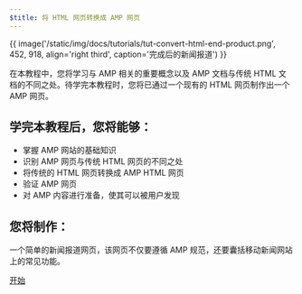 ```yaml
---
$title: 将 HTML 网页转换成 AMP 网页
---
```


{{ image('/static/img/docs/tutorials/tut-convert-html-end-product.png', 452, 918, align='right third', caption='完成后的新闻报道') }}

在本教程中，您将学习与 AMP 相关的重要概念以及 AMP 文档与传统 HTML 文档的不同之处。待学完本教程时，您将已通过一个现有的 HTML 网页制作出一个 AMP 网页。

## 学完本教程后，您将能够：

- 掌握 AMP 网站的基础知识
- 识别 AMP 网页与传统 HTML 网页的不同之处
- 将传统的 HTML 网页转换成 AMP HTML 网页
- 验证 AMP 网页
- 对 AMP 内容进行准备，使其可以被用户发现

## 您将制作：

一个简单的新闻报道网页，该网页不仅要遵循 AMP 规范，还要囊括移动新闻网站上的常见功能。

<div class="start-button">
<a class="button" href="{{g.doc('/content/docs/fundamentals/converting/setting-up.md', locale=doc.locale).url.path}}"><span class="arrow-next">开始</span></a>
</div>
